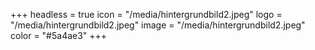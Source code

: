 +++
headless = true
icon = "/media/hintergrundbild2.jpeg"
logo = "/media/hintergrundbild2.jpeg"
image = "/media/hintergrundbild2.jpeg"
color = "#5a4ae3"
+++
